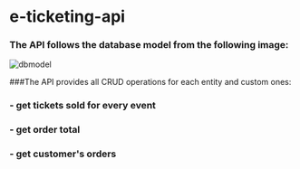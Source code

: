 # e-ticketing-api

### The API follows the database model from the following image:
![dbmodel](https://github.com/davidbejenariu/e-ticketing-api/blob/main/dbmodel.jpg?raw=true)

###The API provides all CRUD operations for each entity and custom ones:
###   - get tickets sold for every event
###   - get order total
###   - get customer's orders
